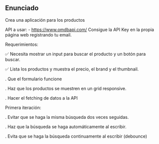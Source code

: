 ## Enunciado

Crea una aplicación para los productos

API a usar: - https://www.omdbapi.com/
Consigue la API Key en la propia página web registrando tu email.

Requerimientos:

✅ Necesita mostrar un input para buscar el producto y un botón para buscar.

✅ Lista los productos y muestra el precio, el brand  y el thumbnail.

. Que el formulario funcione

. Haz que los productos se muestren en un grid responsive.

. Hacer el fetching de datos a la API

Primera iteración:

. Evitar que se haga la misma búsqueda dos veces seguidas.

. Haz que la búsqueda se haga automáticamente al escribir.

. Evita que se haga la búsqueda continuamente al escribir (debounce)
